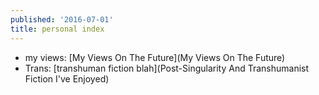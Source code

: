 ```yaml
---
published: '2016-07-01'
title: personal index
---
```


-   my views: [My Views On The Future](My Views On The Future)
-   Trans: [transhuman fiction
    blah](Post-Singularity And Transhumanist Fiction I've Enjoyed)
